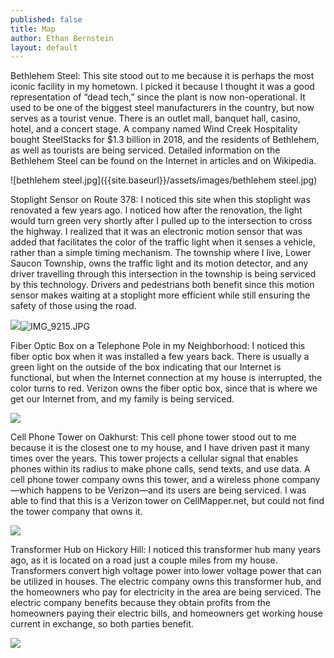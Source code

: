 ```yaml
---
published: false
title: Map
author: Ethan Bernstein
layout: default
---
```



Bethlehem Steel: This site stood out to me because it is perhaps the most iconic facility in my hometown. I picked it because I thought it was a good representation of “dead tech,” since the plant is now non-operational. It used to be one of the biggest steel manufacturers in the country, but now serves as a tourist venue. There is an outlet mall, banquet hall, casino, hotel, and a concert stage. A company named Wind Creek Hospitality bought SteelStacks for $1.3 billion in 2018, and the residents of Bethlehem, as well as tourists are being serviced. Detailed information on the Bethlehem Steel can be found on the Internet in articles and on Wikipedia.

 ![bethlehem steel.jpg]({{site.baseurl}}/assets/images/bethlehem steel.jpg)

Stoplight Sensor on Route 378: I noticed this site when this stoplight was renovated a few years ago. I noticed how after the renovation, the light would turn green very shortly after I pulled up to the intersection to cross the highway. I realized that it was an electronic motion sensor that was added that facilitates the color of the traffic light when it senses a vehicle, rather than a simple timing mechanism. The township where I live, Lower Saucon Township, owns the traffic light and its motion detector, and any driver travelling through this intersection in the township is being serviced by this technology. Drivers and pedestrians both benefit since this motion sensor makes waiting at a stoplight more efficient while still ensuring the safety of those using the road.

 ![]({{site.baseurl}}/assets/images/IMG_9215.JPG)![IMG_9215.JPG]({{site.baseurl}}/assets/images/IMG_9215.JPG)

Fiber Optic Box on a Telephone Pole in my Neighborhood: I noticed this fiber optic box when it was installed a few years back. There is usually a green light on the outside of the box indicating that our Internet is functional, but when the Internet connection at my house is interrupted, the color turns to red. Verizon owns the fiber optic box, since that is where we get our Internet from, and my family is being serviced. 

![]({{site.baseurl}}/assets/images/IMG_9202.JPG)

 Cell Phone Tower on Oakhurst: This cell phone tower stood out to me because it is the closest one to my house, and I have driven past it many times over the years. This tower projects a cellular signal that enables phones within its radius to make phone calls, send texts, and use data. A cell phone tower company owns this tower, and a wireless phone company—which happens to be Verizon—and its users are being serviced. I was able to find that this is a Verizon tower on CellMapper.net, but could not find the tower company that owns it.

 ![]({{site.baseurl}}/assets/images/IMG_9207.JPG)

Transformer Hub on Hickory Hill: I noticed this transformer hub many years ago, as it is located on a road just a couple miles from my house. Transformers convert high voltage power into lower voltage power that can be utilized in houses. The electric company owns this transformer hub, and the homeowners who pay for electricity in the area are being serviced. The electric company benefits because they obtain profits from the homeowners paying their electric bills, and homeowners get working house current in exchange, so both parties benefit.

![]({{site.baseurl}}/assets/images/IMG_9211.JPG)
 
